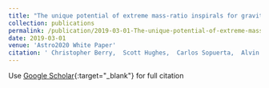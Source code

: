 ```yaml
---
title: "The unique potential of extreme mass-ratio inspirals for gravitational-wave astronomy"
collection: publications
permalink: /publication/2019-03-01-The-unique-potential-of-extreme-mass-ratio-inspirals-for-gravitational-wave-astronomy
date: 2019-03-01
venue: 'Astro2020 White Paper'
citation: ' Christopher Berry,  Scott Hughes,  Carlos Sopuerta,  Alvin Chua,  Anna Heffernan,  Kelly Holley-Bockelmann,  Deyan Mihaylov,  M. Miller,  Alberto Sesana, &quot;The unique potential of extreme mass-ratio inspirals for gravitational-wave astronomy.&quot; Astro2020 White Paper, 2019.'
---
```

Use [Google Scholar](https://scholar.google.com/scholar?q=The+unique+potential+of+extreme+mass+ratio+inspirals+for+gravitational+wave+astronomy){:target="_blank"} for full citation